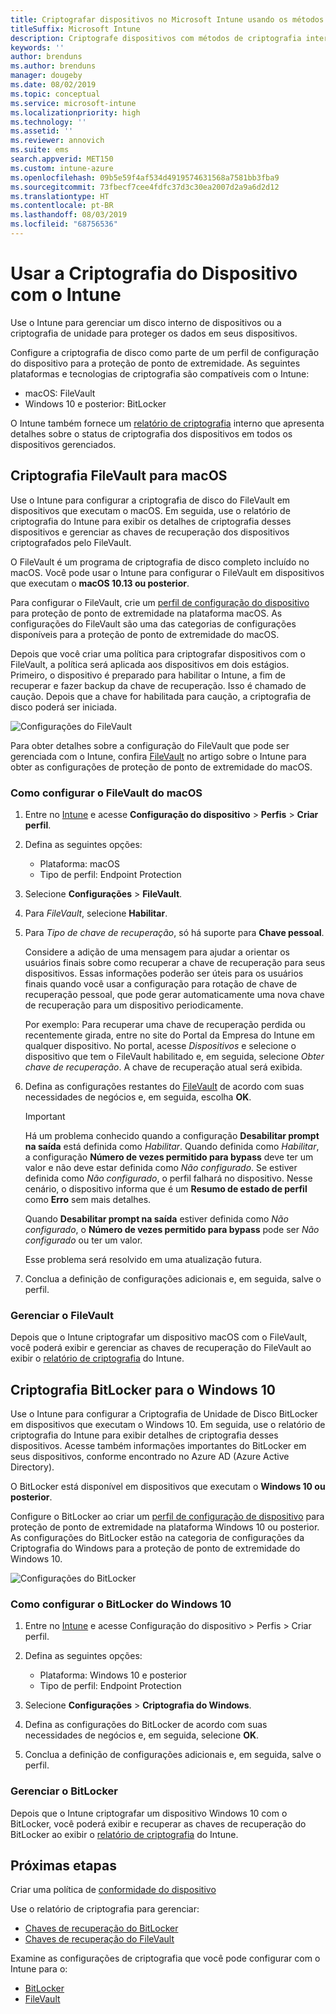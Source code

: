 ```yaml
---
title: Criptografar dispositivos no Microsoft Intune usando os métodos de criptografia compatíveis com as plataformas
titleSuffix: Microsoft Intune
description: Criptografe dispositivos com métodos de criptografia internos, como BitLocker ou FileVault, e gerencie as chaves de recuperação desses dispositivos criptografados no portal do Intune.
keywords: ''
author: brenduns
ms.author: brenduns
manager: dougeby
ms.date: 08/02/2019
ms.topic: conceptual
ms.service: microsoft-intune
ms.localizationpriority: high
ms.technology: ''
ms.assetid: ''
ms.reviewer: annovich
ms.suite: ems
search.appverid: MET150
ms.custom: intune-azure
ms.openlocfilehash: 09b5e59f4af534d4919574631568a7581bb3fba9
ms.sourcegitcommit: 73fbecf7cee4fdfc37d3c30ea2007d2a9a6d2d12
ms.translationtype: HT
ms.contentlocale: pt-BR
ms.lasthandoff: 08/03/2019
ms.locfileid: "68756536"
---
```

# <a name="use-device-encryption-with-intune"></a>Usar a Criptografia do Dispositivo com o Intune  

Use o Intune para gerenciar um disco interno de dispositivos ou a criptografia de unidade para proteger os dados em seus dispositivos.  

Configure a criptografia de disco como parte de um perfil de configuração do dispositivo para a proteção de ponto de extremidade. As seguintes plataformas e tecnologias de criptografia são compatíveis com o Intune:  
- macOS: FileVault   
- Windows 10 e posterior: BitLocker  

O Intune também fornece um [relatório de criptografia](encryption-monitor.md) interno que apresenta detalhes sobre o status de criptografia dos dispositivos em todos os dispositivos gerenciados.  

## <a name="filevault-encryption-for-macos"></a>Criptografia FileVault para macOS  

Use o Intune para configurar a criptografia de disco do FileVault em dispositivos que executam o macOS. Em seguida, use o relatório de criptografia do Intune para exibir os detalhes de criptografia desses dispositivos e gerenciar as chaves de recuperação dos dispositivos criptografados pelo FileVault.  

O FileVault é um programa de criptografia de disco completo incluído no macOS. Você pode usar o Intune para configurar o FileVault em dispositivos que executam o **macOS 10.13 ou posterior**.  

Para configurar o FileVault, crie um [perfil de configuração do dispositivo](device-profile-create.md) para proteção de ponto de extremidade na plataforma macOS. As configurações do FileVault são uma das categorias de configurações disponíveis para a proteção de ponto de extremidade do macOS.  

Depois que você criar uma política para criptografar dispositivos com o FileVault, a política será aplicada aos dispositivos em dois estágios. Primeiro, o dispositivo é preparado para habilitar o Intune, a fim de recuperar e fazer backup da chave de recuperação. Isso é chamado de caução. Depois que a chave for habilitada para caução, a criptografia de disco poderá ser iniciada.

![Configurações do FileVault](./media/encrypt-devices/filevault-settings.png)

Para obter detalhes sobre a configuração do FileVault que pode ser gerenciada com o Intune, confira [FileVault](endpoint-protection-macos.md#filevault) no artigo sobre o Intune para obter as configurações de proteção de ponto de extremidade do macOS.  

### <a name="how-to-configure-macos-filevault"></a>Como configurar o FileVault do macOS 

1. Entre no [Intune](https://go.microsoft.com/fwlink/?linkid=2090973) e acesse **Configuração do dispositivo** > **Perfis** > **Criar perfil**.  

2. Defina as seguintes opções:  

   - Plataforma: macOS  
   - Tipo de perfil: Endpoint Protection  

3. Selecione **Configurações** > **FileVault**.  

4. Para *FileVault*, selecione **Habilitar**.  

5. Para *Tipo de chave de recuperação*, só há suporte para **Chave pessoal**.  

   Considere a adição de uma mensagem para ajudar a orientar os usuários finais sobre como recuperar a chave de recuperação para seus dispositivos. Essas informações poderão ser úteis para os usuários finais quando você usar a configuração para rotação de chave de recuperação pessoal, que pode gerar automaticamente uma nova chave de recuperação para um dispositivo periodicamente.  

   Por exemplo: Para recuperar uma chave de recuperação perdida ou recentemente girada, entre no site do Portal da Empresa do Intune em qualquer dispositivo. No portal, acesse *Dispositivos* e selecione o dispositivo que tem o FileVault habilitado e, em seguida, selecione *Obter chave de recuperação*. A chave de recuperação atual será exibida.  

6. Defina as configurações restantes do [FileVault](endpoint-protection-macos.md#filevault) de acordo com suas necessidades de negócios e, em seguida, escolha **OK**.  

   > [!IMPORTANT]  
   > Há um problema conhecido quando a configuração **Desabilitar prompt na saída** está definida como *Habilitar*. Quando definida como *Habilitar*, a configuração **Número de vezes permitido para bypass** deve ter um valor e não deve estar definida como *Não configurado*. Se estiver definida como *Não configurado*, o perfil falhará no dispositivo. Nesse cenário, o dispositivo informa que é um **Resumo de estado de perfil** como **Erro** sem mais detalhes.
   > 
   > Quando **Desabilitar prompt na saída** estiver definida como *Não configurado*, o **Número de vezes permitido para bypass** pode ser *Não configurado* ou ter um valor.  
   > 
   > Esse problema será resolvido em uma atualização futura. 

7. Conclua a definição de configurações adicionais e, em seguida, salve o perfil.  

### <a name="manage-filevault"></a>Gerenciar o FileVault  

Depois que o Intune criptografar um dispositivo macOS com o FileVault, você poderá exibir e gerenciar as chaves de recuperação do FileVault ao exibir o [relatório de criptografia](encryption-monitor.md) do Intune.  

## <a name="bitlocker-encryption-for-windows-10"></a>Criptografia BitLocker para o Windows 10  

Use o Intune para configurar a Criptografia de Unidade de Disco BitLocker em dispositivos que executam o Windows 10. Em seguida, use o relatório de criptografia do Intune para exibir detalhes de criptografia desses dispositivos. Acesse também informações importantes do BitLocker em seus dispositivos, conforme encontrado no Azure AD (Azure Active Directory).  

O BitLocker está disponível em dispositivos que executam o **Windows 10 ou posterior**.  

Configure o BitLocker ao criar um [perfil de configuração de dispositivo](device-profile-create.md) para proteção de ponto de extremidade na plataforma Windows 10 ou posterior. As configurações do BitLocker estão na categoria de configurações da Criptografia do Windows para a proteção de ponto de extremidade do Windows 10.    

![Configurações do BitLocker](./media/encrypt-devices/bitlocker-settings.png) 

### <a name="how-to-configure-windows-10-bitlocker"></a>Como configurar o BitLocker do Windows 10  

1. Entre no [Intune](https://go.microsoft.com/fwlink/?linkid=2090973) e acesse Configuração do dispositivo > Perfis > Criar perfil.  

2. Defina as seguintes opções:  
   - Plataforma: Windows 10 e posterior  
   - Tipo de perfil: Endpoint Protection  

3. Selecione **Configurações** > **Criptografia do Windows**.

4. Defina as configurações do BitLocker de acordo com suas necessidades de negócios e, em seguida, selecione **OK**.  

5. Conclua a definição de configurações adicionais e, em seguida, salve o perfil.  

### <a name="manage-bitlocker"></a>Gerenciar o BitLocker  

Depois que o Intune criptografar um dispositivo Windows 10 com o BitLocker, você poderá exibir e recuperar as chaves de recuperação do BitLocker ao exibir o [relatório de criptografia](encryption-monitor.md) do Intune.  

## <a name="next-steps"></a>Próximas etapas  

Criar uma política de [conformidade do dispositivo](compliance-policy-create-windows.md)  

Use o relatório de criptografia para gerenciar:  
- [Chaves de recuperação do BitLocker](encryption-monitor.md#bitlocker-recovery-keys)
- [Chaves de recuperação do FileVault](encryption-monitor.md#filevault-recovery-keys)

Examine as configurações de criptografia que você pode configurar com o Intune para o:  
- [BitLocker](endpoint-protection-windows-10.md#windows-encryption)  
- [FileVault](endpoint-protection-macos.md#filevault)  
 
 
